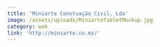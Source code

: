 ```yaml
---
title: 'Miniarte Constuação Civil, Lda'
image: /assets/uploads/MiniarteTabletMockup.jpg
category: web
link: 'http://miniarte.co.mz/'
---
```


